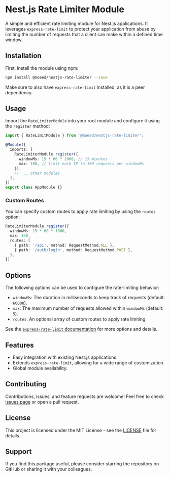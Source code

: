 
# Nest.js Rate Limiter Module

A simple and efficient rate limiting module for Nest.js applications. It leverages `express-rate-limit` to protect your application from abuse by limiting the number of requests that a client can make within a defined time window.

## Installation

First, install the module using npm:

```bash
npm install @moeed/nestjs-rate-limiter --save
```

Make sure to also have `express-rate-limit` installed, as it is a peer dependency.

## Usage

Import the `RateLimiterModule` into your root module and configure it using the `register` method:

```typescript
import { RateLimitModule } from '@moeed/nestjs-rate-limiter';

@Module({
  imports: [
    RateLimiterModule.register({
      windowMs: 15 * 60 * 1000, // 15 minutes
      max: 100, // limit each IP to 100 requests per windowMs
    }),
    // ... other modules
  ],
})
export class AppModule {}
```

### Custom Routes

You can specify custom routes to apply rate limiting by using the `routes` option:

```typescript
RateLimiterModule.register({
  windowMs: 15 * 60 * 1000,
  max: 100,
  routes: [
    { path: '/api', method: RequestMethod.ALL },
    { path: '/auth/login', method: RequestMethod.POST },
  ],
})
```

## Options

The following options can be used to configure the rate-limiting behavior:

- `windowMs`: The duration in milliseconds to keep track of requests (default: `60000`).
- `max`: The maximum number of requests allowed within `windowMs` (default: `5`).
- `routes`: An optional array of custom routes to apply rate limiting.

See the [`express-rate-limit` documentation](https://www.npmjs.com/package/express-rate-limit) for more options and details.

## Features

- Easy integration with existing Nest.js applications.
- Extends `express-rate-limit`, allowing for a wide range of customization.
- Global module availability.

## Contributing

Contributions, issues, and feature requests are welcome! Feel free to check [issues page](https://github.com/moeedhy/nestjs-rate-limiter/issues) or open a pull request.

## License

This project is licensed under the MIT License - see the [LICENSE](LICENSE.md) file for details.

## Support

If you find this package useful, please consider starring the repository on GitHub or sharing it with your colleagues.




